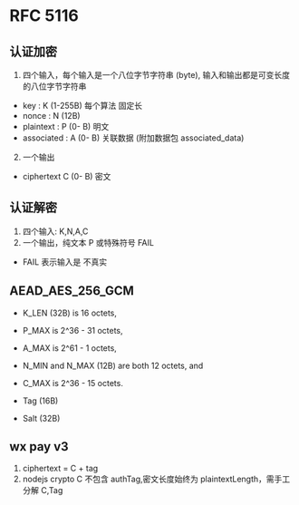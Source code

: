 # RFC 5116

## 认证加密

1. 四个输入，每个输入是一个八位字节字符串 (byte), 输入和输出都是可变长度的八位字节字符串

- key : K (1-255B) 每个算法 固定长
- nonce : N (12B)
- plaintext : P (0- B) 明文
- associated : A (0- B) 关联数据 (附加数据包 associated_data)

2. 一个输出

- ciphertext C (0- B) 密文

## 认证解密

1. 四个输入: K,N,A,C
2. 一个输出，纯文本 P 或特殊符号 FAIL

- FAIL 表示输入是 不真实

## AEAD_AES_256_GCM

- K_LEN (32B) is 16 octets,
- P_MAX is 2^36 - 31 octets,
- A_MAX is 2^61 - 1 octets,
- N_MIN and N_MAX (12B) are both 12 octets, and
- C_MAX is 2^36 - 15 octets.

- Tag (16B)
- Salt (32B)

## wx pay v3

1. ciphertext = C + tag
2. nodejs crypto C 不包含 authTag,密文长度始终为 plaintextLength，需手工 分解 C,Tag
